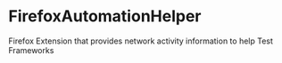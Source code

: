 # FirefoxAutomationHelper
Firefox Extension that provides network activity information to help Test Frameworks
